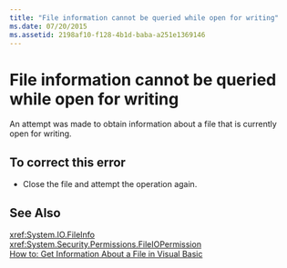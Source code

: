 ```yaml
---
title: "File information cannot be queried while open for writing"
ms.date: 07/20/2015
ms.assetid: 2198af10-f128-4b1d-baba-a251e1369146
---
```

# File information cannot be queried while open for writing
An attempt was made to obtain information about a file that is currently open for writing.  
  
## To correct this error  
  
-   Close the file and attempt the operation again.  
  
## See Also  
 <xref:System.IO.FileInfo>  
 <xref:System.Security.Permissions.FileIOPermission>  
 [How to: Get Information About a File in Visual Basic](https://msdn.microsoft.com/library/ca0720ec-f40e-4c11-9748-0ce1685c78f0)
